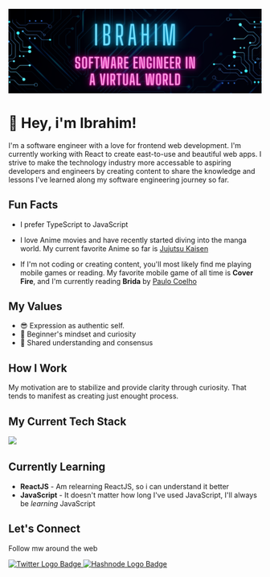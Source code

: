 <!--

      ::::::::::: :::::::::  :::::::::      :::     :::    ::: :::::::::::   :::   :::          :::::::::      :::     :::::::::::   :::   :::   :::::::::::
         :+:     :+:    :+: :+:    :+:   :+: :+:   :+:    :+:     :+:      :+:+: :+:+:         :+:    :+:   :+: :+:       :+:      :+:+: :+:+:      :+:
        +:+     +:+    +:+ +:+    +:+  +:+   +:+  +:+    +:+     +:+     +:+ +:+:+ +:+        +:+    +:+  +:+   +:+      +:+     +:+ +:+:+ +:+     +:+
       +#+     +#++:++#+  +#++:++#:  +#++:++#++: +#++:++#++     +#+     +#+  +:+  +#+        +#++:++#:  +#++:++#++:     +#+     +#+  +:+  +#+     +#+
      +#+     +#+    +#+ +#+    +#+ +#+     +#+ +#+    +#+     +#+     +#+       +#+        +#+    +#+ +#+     +#+     +#+     +#+       +#+     +#+
     #+#     #+#    #+# #+#    #+# #+#     #+# #+#    #+#     #+#     #+#       #+#        #+#    #+# #+#     #+#     #+#     #+#       #+#     #+#
########### #########  ###    ### ###     ### ###    ### ########### ###       ###        ###    ### ###     ### ########### ###       ### ###########

-->

![Profile Banner](assets/banner.png)

# 👋 Hey, i'm Ibrahim!

I'm a software engineer with a love for frontend web development. I'm currently working with React to create east-to-use and beautiful web apps. I strive to make the technology industry more accessable to aspiring developers and engineers by creating content to share the knowledge and lessons I've learned along my software engineering journey so far.

## Fun Facts

- I prefer TypeScript to JavaScript

- I love Anime movies and have recently started diving into the manga world. My current favorite Anime so far is [Jujutsu Kaisen](https://www.imdb.com/title/tt12343534/)

- If I'm not coding or creating content, you'll most likely find me playing mobile games or reading. My favorite mobile game of all time is **Cover Fire**, and I'm currently reading **Brida** by [Paulo Coelho](https://paulocoelho.com)

## My Values

- 😎 Expression as authentic self.
- 📙 Beginner's mindset and curiosity
- 🔗 Shared understanding and consensus

## How I Work

My motivation are to stabilize and provide clarity through curiosity. That tends to manifest as creating just enought process.

## My Current Tech Stack

<img src="https://skillicons.dev/icons?i=html,css,js,ts,tailwind,react,nextjs,firebase">

## Currently Learning

- **ReactJS** - Am relearning ReactJS, so i can understand it better
- **JavaScript** - It doesn't matter how long I've used JavaScript, I'll always be _learning_ JavaScript

## Let's Connect

Follow mw around the web

<a href="http://twitter.com/ibrahimraimi_">
  <img
      src="https://img.shields.io/twitter/follow/ibrahimraimi_?label=Twitter&logo=twitter&style=for-the-badge&color=blue"
      alt="Twitter Logo Badge" />
</a>
<a href="https://hashnode.com/@ibrahimraimi">
  <img
      src="https://img.shields.io/badge/Hashnode-2962FF?style=for-the-badge&logo=hashnode&logoColor=white"
      alt="Hashnode Logo Badge"/>
</a>
